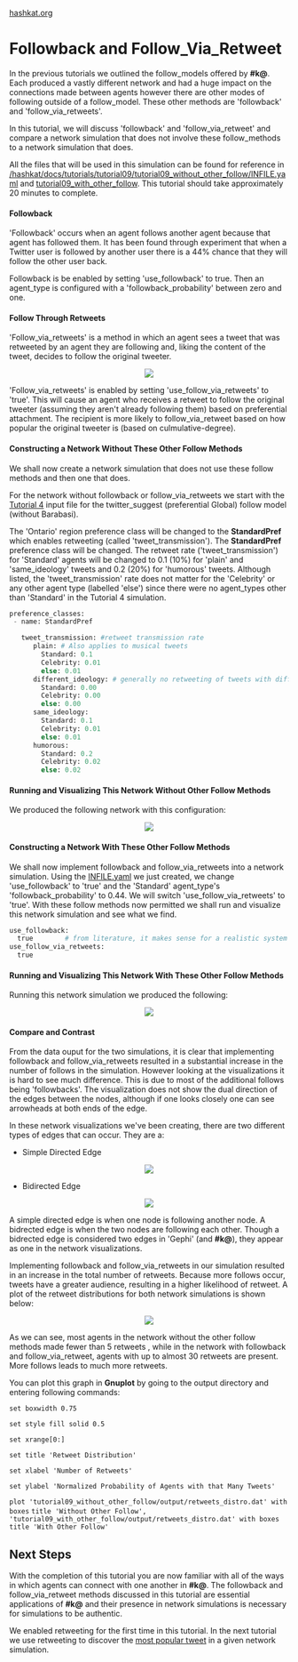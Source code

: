 [hashkat.org](http://hashkat.org)

# Followback and Follow_Via_Retweet

In the previous tutorials we outlined the follow_models offered by **#k@**.  Each produced a vastly different network and had a huge impact on the connections made between agents however there are other modes of following outside of a follow_model. These other methods are 'followback' and 'follow_via_retweets'. 

In this tutorial, we will discuss 'followback' and 'follow_via_retweet' and compare a network simulation that does not involve these follow_methods to a network simulation that does.

All the files that will be used in this simulation can be found for reference in [/hashkat/docs/tutorials/tutorial09/tutorial09_without_other_follow/INFILE.yaml](https://github.com/hashkat/hashkat/blob/master/docs/tutorial_input_files/tutorial09_without_other_follow/INFILE.yaml) and [tutorial09_with_other_follow](https://github.com/hashkat/hashkat/blob/master/docs/tutorial_input_files/tutorial09_with_other_follow/INFILE.yaml). This tutorial should take approximately 20 minutes to complete.

#### Followback

'Followback' occurs when an agent follows another agent because that agent has followed them.  It has been found through experiment that when a Twitter user is followed by another user there is a 44% chance that they will follow the other user back.  

Followback is be enabled by setting 'use_followback' to true.  Then an agent_type is configured with a 'followback_probability' between zero and one.

#### Follow Through Retweets

'Follow_via_retweets' is a method in which an agent sees a tweet that was retweeted by an agent they are following and, liking the content of the tweet, decides to follow the original tweeter.

<center>
<img src='../img/tutorial09_with_other_follow/following_via_retweets.png'>
</center>

'Follow_via_retweets' is enabled by setting 'use_follow_via_retweets' to 'true'. This will cause an agent who receives a retweet to follow the original tweeter (assuming they aren't already following them) based on preferential attachment.  The recipient is more likely to follow_via_retweet based on how popular the original tweeter is (based on culmulative-degree).

#### Constructing a Network Without These Other Follow Methods

We shall now create a network simulation that does not use these follow methods and then one that does.  

For the network without followback or follow_via_retweets we start with the [Tutorial 4](http://docs.hashkat.org/en/latest/tutorial04/) input file for the twitter_suggest (preferential Global) follow model (without Barabasi). 

The 'Ontario' region preference class will be changed to the **StandardPref** which enables retweeting (called 'tweet_transmission'). The **StandardPref** preference class will be changed.  The retweet rate ('tweet_transmission') for 'Standard' agents will be changed to 0.1 (10%) for 'plain' and 'same_ideology' tweets and 0.2 (20%) for 'humorous' tweets.  Although listed, the 'tweet_transmission' rate does not matter for the 'Celebrity' or any other agent type (labelled 'else') since there were no agent_types other than 'Standard' in the Tutorial 4 simulation.

```python
preference_classes:
 - name: StandardPref

   tweet_transmission: #retweet transmission rate
      plain: # Also applies to musical tweets
        Standard: 0.1
        Celebrity: 0.01
        else: 0.01
      different_ideology: # generally no retweeting of tweets with different ideological content
        Standard: 0.00
        Celebrity: 0.00
        else: 0.00
      same_ideology:
        Standard: 0.1
        Celebrity: 0.01
        else: 0.01
      humorous:
        Standard: 0.2
        Celebrity: 0.02
        else: 0.02
```

#### Running and Visualizing This Network Without Other Follow Methods

We produced the following network with this configuration:

<center>
<img src='../img/tutorial09_without_other_follow/visualization.png'>
</center>

#### Constructing a Network With These Other Follow Methods

We shall now implement followback and follow_via_retweets into a network simulation. Using the [INFILE.yaml](https://github.com/hashkat/hashkat/blob/master/docs/tutorial_input_files/tutorial09_without_other_follow/INFILE.yaml) we just created, we change 'use_followback' to 'true' and the 'Standard' agent_type's 'followback_probability' to 0.44. We will switch 'use_follow_via_retweets' to 'true'. With these follow methods now permitted we shall run and visualize this network simulation and see what we find.

```python
use_followback: 
  true        # from literature, it makes sense for a realistic system to have followback enabled
use_follow_via_retweets:
  true
```

#### Running and Visualizing This Network With These Other Follow Methods

Running this network simulation we produced the following:

<center>
<img src='../img/tutorial09_with_other_follow/visualization.png'>
</center>

#### Compare and Contrast

From the data ouput for the two simulations, it is clear that implementing followback and follow_via_retweets resulted in a substantial increase in the number of follows in the simulation. However looking at the visualizations it is hard to see much difference. This is due to most of the additional follows being 'followbacks'. The visualization does not show the dual direction of the edges between the nodes, although if one looks closely one can see arrowheads at both ends of the edge. 

In these network visualizations we've been creating, there are two different types of edges that can occur. They are a:

* Simple Directed Edge

<center>
<img src='../img/tutorial09_without_other_follow/one_follow_connection.png'>
</center>

* Bidirected Edge

<center>
<img src='../img/tutorial09_with_other_follow/followback_connection.png'>
</center>

A simple directed edge is when one node is following another node. A bidrected edge is when the two nodes are following each other. Though a bidrected edge is considered two edges in 'Gephi' (and **#k@**), they appear as one in the network visualizations. 

Implementing followback and follow_via_retweets in our simulation resulted in an increase in the total number of retweets.  Because more follows occur, tweets have a greater audience, resulting in a higher likelihood of retweet. A plot of the retweet distributions for both network simulations is shown below:

<center>
<img src='../img/tutorial09_with_other_follow/retweets_distro.svg'>
</center>

As we can see, most agents in the network without the other follow methods made fewer than 5 retweets , while in the network with followback and follow_via_retweet, agents with up to almost 30 retweets are present. More follows leads to much more retweets.

You can plot this graph in **Gnuplot** by going to the output directory and entering following commands:

`set boxwidth 0.75`

`set style fill solid 0.5`

`set xrange[0:]`

`set title 'Retweet Distribution'`

`set xlabel 'Number of Retweets'`

`set ylabel 'Normalized Probability of Agents with that Many Tweets'`

`plot 'tutorial09_without_other_follow/output/retweets_distro.dat' with boxes`
`title 'Without Other Follow',`
`'tutorial09_with_other_follow/output/retweets_distro.dat' with boxes title 'With Other Follow'`

## Next Steps

With the completion of this tutorial you are now familiar with all of the ways in which agents can connect with one another in **#k@**. The followback and follow_via_retweet methods discussed in this tutorial are essential applications of **#k@** and their presence in network simulations is necessary for simulations to be authentic.  

We enabled retweeting for the first time in this tutorial.  In the next tutorial we use retweeting to discover the [most popular tweet](http://docs.hashkat.org/en/latest/tutorial10/) in a given network simulation.
